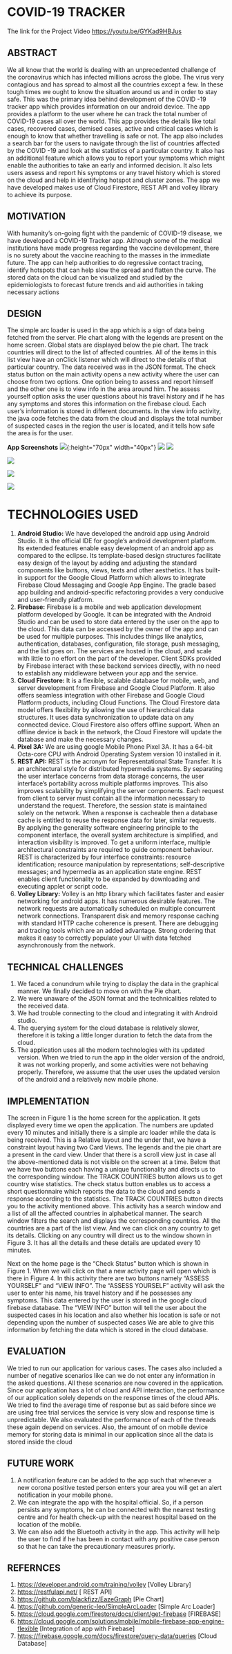 # COVID-19 TRACKER 

The link for the Project Video
https://youtu.be/GYKad9HBJus


## ABSTRACT
We all know that the world is dealing with an unprecedented challenge of the coronavirus
which has infected millions across the globe. The virus very contagious and has spread to
almost all the countries except a few. In these tough times we ought to know the situation
around us and in order to stay safe. This was the primary idea behind development of the
COVID -19 tracker app which provides information on our android device. The app provides
a platform to the user where he can track the total number of COVID-19 cases all over the
world. This app provides the details like total cases, recovered cases, demised cases, active and
critical cases which is enough to know that whether travelling is safe or not. The app also
includes a search bar for the users to navigate through the list of countries affected by the
COVID -19 and look at the statistics of a particular country. It also has an additional feature
which allows you to report your symptoms which might enable the authorities to take an early
and informed decision. It also lets users assess and report his symptoms or any travel history
which is stored on the cloud and help in identifying hotspot and cluster zones. The app we have
developed makes use of Cloud Firestore, REST API and volley library to achieve its purpose. 

## MOTIVATION
With humanity’s on-going fight with the pandemic of COVID-19 disease, we have developed
a COVID-19 Tracker app. Although some of the medical institutions have made progress
regarding the vaccine development, there is no surety about the vaccine reaching to the masses
in the immediate future. The app can help authorities to do regressive contact tracing, identify
hotspots that can help slow the spread and flatten the curve. The stored data on the cloud can
be visualized and studied by the epidemiologists to forecast future trends and aid authorities in
taking necessary actions


## DESIGN
The simple arc loader is used in the app which is a sign of data being fetched from the server.
Pie chart along with the legends are present on the home screen. Global stats are displayed
below the pie chart. The track countries will direct to the list of affected countries. All of the
items in this list view have an onClick listener which will direct to the details of that particular
country. The data received was in the JSON format. The check status button on the main
activity opens a new activity where the user can choose from two options. One option being to
assess and report himself and the other one is to view info in the area around him. The assess
yourself option asks the user questions about his travel history and if he has any symptoms and
stores this information on the firebase cloud. Each user’s information is stored in different
documents. In the view info activity, the java code fetches the data from the cloud and displays
the total number of suspected cases in the region the user is located, and it tells how safe the
area is for the user.


**App Screenshots**
![](screenshots/1.png){:height="70px" width="40px"}
![](screenshots/4.png)
![](screenshots/5.png)

![](screenshots/2.png)

![](screenshots/3.png)

![](screenshots/6.png)



# TECHNOLOGIES USED
1. **Android Studio:** We have developed the android app using Android Studio. It is the
official IDE for google’s android development platform. Its extended features enable easy
development of an android app as compared to the eclipse. Its template-based design
structures facilitate easy design of the layout by adding and adjusting the standard
components like buttons, views, texts and other aesthetics. It has built-in support for the
Google Cloud Platform which allows to integrate Firebase Cloud Messaging and Google
App Engine. The gradle based app building and android-specific refactoring provides a
very conducive and user-friendly platform.
2. **Firebase:** Firebase is a mobile and web application development platform developed by
Google. It can be integrated with the Android Studio and can be used to store data entered
by the user on the app to the cloud. This data can be accessed by the owner of the app and
can be used for multiple purposes. This includes things like analytics, authentication,
databases, configuration, file storage, push messaging, and the list goes on. The services
are hosted in the cloud, and scale with little to no effort on the part of the developer. Client
SDKs provided by Firebase interact with these backend services directly, with no need to
establish any middleware between your app and the service.
3. **Cloud Firestore:**  It is a flexible, scalable database for mobile, web, and server
development from Firebase and Google Cloud Platform. It also offers seamless integration
with other Firebase and Google Cloud Platform products, including Cloud Functions. The
Cloud Firestore data model offers flexibility by allowing the use of hierarchical data
structures. It uses data synchronization to update data on any connected device. Cloud
Firestore also offers offline support. When an offline device is back in the network, the
Cloud Firestore will update the database and make the necessary changes.
4. **Pixel 3A:**  We are using google Mobile Phone Pixel 3A. It has a 64-bit Octa-core CPU
with Android Operating System version 10 installed in it.
5. **REST API:**  REST is the acronym for Representational State Transfer. It is an
architectural style for distributed hypermedia systems. By separating the user interface
concerns from data storage concerns, the user interface’s portability across multiple
platforms improves. This also improves scalability by simplifying the server components.
Each request from client to server must contain all the information necessary to understand
the request. Therefore, the session state is maintained solely on the network. When a
response is cacheable then a database cache is entitled to reuse the response data for later,
similar requests. By applying the generality software engineering principle to the
component interface, the overall system architecture is simplified, and interaction visibility
is improved. To get a uniform interface, multiple architectural constraints are required to
guide component behaviour. REST is characterized by four interface constraints: resource
identification; resource manipulation by representations; self-descriptive messages; and 
hypermedia as an application state engine. REST enables client functionality to be
expanded by downloading and executing applet or script code.
6. **Volley Library:**  Volley is an http library which facilitates faster and easier networking
for android apps. It has numerous desirable features. The network requests are
automatically scheduled on multiple concurrent network connections. Transparent disk and
memory response caching with standard HTTP cache coherence is present. There are
debugging and tracing tools which are an added advantage. Strong ordering that makes it easy
to correctly populate your UI with data fetched asynchronously from the network.

## TECHNICAL CHALLENGES
1. We faced a conundrum while trying to display the data in the graphical manner. We
finally decided to move on with the Pie chart.
2. We were unaware of the JSON format and the technicalities related to the received data.
3. We had trouble connecting to the cloud and integrating it with Android studio.
4. The querying system for the cloud database is relatively slower, therefore it is taking a
little longer duration to fetch the data from the cloud.
5. The application uses all the modern technologies with its updated version. When we
tried to run the app in the older version of the android, it was not working properly, and
some activities were not behaving properly. Therefore, we assume that the user uses
the updated version of the android and a relatively new mobile phone.


## IMPLEMENTATION 

The screen in Figure 1 is the home screen for the application. It gets displayed every time we
open the application. The numbers are updated every 10 minutes and initially there is a simple
arc loader while the data is being received. This is a Relative layout and the under that, we have
a constraint layout having two Card Views. The legends and the pie chart are a present in the
card view. Under that there is a scroll view just in case all the above-mentioned data is not
visible on the screen at a time. Below that we have two buttons each having a unique
functionality and directs us to the corresponding window. The TRACK COUNTRIES button
allows us to get country wise statistics. The check status button enables us to access a short
questionnaire which reports the data to the cloud and sends a response according to the
statistics.
The TRACK COUNTRIES button directs you to the activity mentioned above. This activity
has a search window and a list of all the affected countries in alphabetical manner. The search
window filters the search and displays the corresponding countries. All the countries are a part
of the list view. And we can click on any country to get its details.
Clicking on any country will direct us to the window shown in Figure 3. It has all the details
and these details are updated every 10 minutes.

Next on the home page is the “Check Status” button which is shown in Figure 1. When we will
click on that a new activity page will open which is there in Figure 4. In this activity there are
two buttons namely “ASSESS YOURSELF” and “VIEW INFO”. The “ASSESS YOURSELF”
activity will ask the user to enter his name, his travel history and if he possesses any symptoms.
This data entered by the user is stored in the google cloud firebase database. The “VIEW INFO”
button will tell the user about the suspected cases in his location and also whether his location
is safe or not depending upon the number of suspected cases We are able to give this
information by fetching the data which is stored in the cloud database. 

## EVALUATION
We tried to run our application for various cases. The cases also included a number of negative
scenarios like can we do not enter any information in the asked questions. All these scenarios
are now covered in the application. Since our application has a lot of cloud and API interaction,
the performance of our application solely depends on the response times of the cloud APIs. We
tried to find the average time of response but as said before since we are using free trial services
the service is very slow and response time is unpredictable. We also evaluated the performance
of each of the threads these again depend on services. Also, the amount of on mobile device
memory for storing data is minimal in our application since all the data is stored inside the
cloud

## FUTURE WORK
1. A notification feature can be added to the app such that whenever a new corona positive
tested person enters your area you will get an alert notification in your mobile phone.
2. We can integrate the app with the hospital official. So, if a person persists any
symptoms, he can be connected with the nearest testing centre and for health check-up
with the nearest hospital based on the location of the mobile.
3. We can also add the Bluetooth activity in the app. This activity will help the user to
find if he has been in contact with any positive case person so that he can take the
precautionary measures priorly.

## REFERNCES
1. https://developer.android.com/training/volley [Volley Library]
2. https://restfulapi.net/ [ REST API]
3. https://github.com/blackfizz/EazeGraph [Pie Chart]
4. https://github.com/generic-leo/SimpleArcLoader [Simple Arc Loader]
5. https://cloud.google.com/firestore/docs/client/get-firebase [FIREBASE]
6. https://cloud.google.com/solutions/mobile/mobile-firebase-app-engine-flexible
[Integration of app with Firebase]
7. https://firebase.google.com/docs/firestore/query-data/queries [Cloud Database]